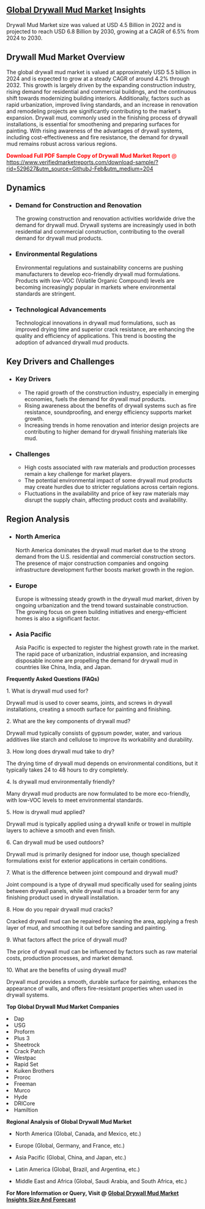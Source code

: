<h2><a href="https://www.verifiedmarketreports.com/download-sample/?rid=529627&amp;utm_source=GithubJ&amp;utm_medium=204" target="_blank">Global Drywall Mud Market</a> Insights</h2><p>Drywall Mud Market size was valued at USD 4.5 Billion in 2022 and is projected to reach USD 6.8 Billion by 2030, growing at a CAGR of 6.5% from 2024 to 2030.</p><p> <h2>Drywall Mud Market Overview</h2> <p>The global drywall mud market is valued at approximately USD 5.5 billion in 2024 and is expected to grow at a steady CAGR of around 4.2% through 2032. This growth is largely driven by the expanding construction industry, rising demand for residential and commercial buildings, and the continuous shift towards modernizing building interiors. Additionally, factors such as rapid urbanization, improved living standards, and an increase in renovation and remodeling projects are significantly contributing to the market's expansion. Drywall mud, commonly used in the finishing process of drywall installations, is essential for smoothening and preparing surfaces for painting. With rising awareness of the advantages of drywall systems, including cost-effectiveness and fire resistance, the demand for drywall mud remains robust across various regions. <p><p><span class=""><span style="color: #ff0000;"><strong>Download Full PDF Sample Copy of Drywall Mud Market Report</strong> @ </span><a href="https://www.verifiedmarketreports.com/download-sample/?rid=529627&amp;utm_source=GithubJ-Feb&amp;utm_medium=204" target="_blank">https://www.verifiedmarketreports.com/download-sample/?rid=529627&amp;utm_source=GithubJ-Feb&amp;utm_medium=204</a></span></p></p> <h2>Dynamics</h2> <ul> <li><h3>Demand for Construction and Renovation</h3> The growing construction and renovation activities worldwide drive the demand for drywall mud. Drywall systems are increasingly used in both residential and commercial construction, contributing to the overall demand for drywall mud products. </li> <li><h3>Environmental Regulations</h3> Environmental regulations and sustainability concerns are pushing manufacturers to develop eco-friendly drywall mud formulations. Products with low-VOC (Volatile Organic Compound) levels are becoming increasingly popular in markets where environmental standards are stringent. </li> <li><h3>Technological Advancements</h3> Technological innovations in drywall mud formulations, such as improved drying time and superior crack resistance, are enhancing the quality and efficiency of applications. This trend is boosting the adoption of advanced drywall mud products. </li> </ul> <h2>Key Drivers and Challenges</h2> <ul> <li><h3>Key Drivers</h3> <ul> <li>The rapid growth of the construction industry, especially in emerging economies, fuels the demand for drywall mud products.</li> <li>Rising awareness about the benefits of drywall systems such as fire resistance, soundproofing, and energy efficiency supports market growth.</li> <li>Increasing trends in home renovation and interior design projects are contributing to higher demand for drywall finishing materials like mud.</li> </ul> </li> <li><h3>Challenges</h3> <ul> <li>High costs associated with raw materials and production processes remain a key challenge for market players.</li> <li>The potential environmental impact of some drywall mud products may create hurdles due to stricter regulations across certain regions.</li> <li>Fluctuations in the availability and price of key raw materials may disrupt the supply chain, affecting product costs and availability.</li> </ul> </li> </ul> <h2>Region Analysis</h2> <ul> <li><h3>North America</h3> North America dominates the drywall mud market due to the strong demand from the U.S. residential and commercial construction sectors. The presence of major construction companies and ongoing infrastructure development further boosts market growth in the region. </li> <li><h3>Europe</h3> Europe is witnessing steady growth in the drywall mud market, driven by ongoing urbanization and the trend toward sustainable construction. The growing focus on green building initiatives and energy-efficient homes is also a significant factor. </li> <li><h3>Asia Pacific</h3> Asia Pacific is expected to register the highest growth rate in the market. The rapid pace of urbanization, industrial expansion, and increasing disposable income are propelling the demand for drywall mud in countries like China, India, and Japan. </li> </ul> <p><strong>Frequently Asked Questions (FAQs)</strong></p> <p>1. What is drywall mud used for?</p> <p>Drywall mud is used to cover seams, joints, and screws in drywall installations, creating a smooth surface for painting and finishing.</p> <p>2. What are the key components of drywall mud?</p> <p>Drywall mud typically consists of gypsum powder, water, and various additives like starch and cellulose to improve its workability and durability.</p> <p>3. How long does drywall mud take to dry?</p> <p>The drying time of drywall mud depends on environmental conditions, but it typically takes 24 to 48 hours to dry completely.</p> <p>4. Is drywall mud environmentally friendly?</p> <p>Many drywall mud products are now formulated to be more eco-friendly, with low-VOC levels to meet environmental standards.</p> <p>5. How is drywall mud applied?</p> <p>Drywall mud is typically applied using a drywall knife or trowel in multiple layers to achieve a smooth and even finish.</p> <p>6. Can drywall mud be used outdoors?</p> <p>Drywall mud is primarily designed for indoor use, though specialized formulations exist for exterior applications in certain conditions.</p> <p>7. What is the difference between joint compound and drywall mud?</p> <p>Joint compound is a type of drywall mud specifically used for sealing joints between drywall panels, while drywall mud is a broader term for any finishing product used in drywall installation.</p> <p>8. How do you repair drywall mud cracks?</p> <p>Cracked drywall mud can be repaired by cleaning the area, applying a fresh layer of mud, and smoothing it out before sanding and painting.</p> <p>9. What factors affect the price of drywall mud?</p> <p>The price of drywall mud can be influenced by factors such as raw material costs, production processes, and market demand.</p> <p>10. What are the benefits of using drywall mud?</p> <p>Drywall mud provides a smooth, durable surface for painting, enhances the appearance of walls, and offers fire-resistant properties when used in drywall systems.</p> </p><p><strong>Top Global Drywall Mud Market Companies</strong></p><div data-test-id=""><p><li>Dap</li><li> USG</li><li> Proform</li><li> Plus 3</li><li> Sheetrock</li><li> Crack Patch</li><li> Westpac</li><li> Rapid Set</li><li> Kuiken Brothers</li><li> Proroc</li><li> Freeman</li><li> Murco</li><li> Hyde</li><li> DRICore</li><li> Hamiltion</li></p><div><strong>Regional Analysis of&nbsp;Global Drywall Mud Market</strong></div><ul><li dir="ltr"><p dir="ltr">North America&nbsp;(Global, Canada, and Mexico, etc.)</p></li><li dir="ltr"><p dir="ltr">Europe (Global, Germany, and France, etc.)</p></li><li dir="ltr"><p dir="ltr">Asia Pacific&nbsp;(Global, China, and Japan, etc.)</p></li><li dir="ltr"><p dir="ltr">Latin America&nbsp;(Global, Brazil, and Argentina, etc.)</p></li><li dir="ltr">Middle East and Africa&nbsp;(Global, Saudi Arabia, and South Africa, etc.)</li></ul><p><strong>For More Information or Query, Visit @&nbsp;</strong><strong><a href="https://www.verifiedmarketreports.com/product/drywall-mud-market-size-and-forecast/?utm_source=GithubJ&amp;utm_medium=204" target="_blank">Global Drywall Mud Market Insights Size And Forecast</a></strong></p></div>
